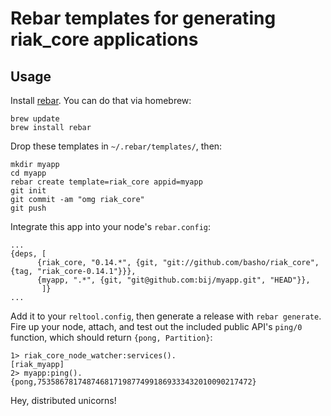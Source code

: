 Rebar templates for generating riak\_core applications
======================================================

Usage
-----

Install [rebar](https://github.com/basho/rebar). You can do that via homebrew:

    brew update
    brew install rebar

Drop these templates in `~/.rebar/templates/`, then:

    mkdir myapp
    cd myapp
    rebar create template=riak_core appid=myapp
    git init
    git commit -am "omg riak_core"
    git push

Integrate this app into your node's `rebar.config`:

    ...
    {deps, [
          {riak_core, "0.14.*", {git, "git://github.com/basho/riak_core", {tag, "riak_core-0.14.1"}}},
          {myapp, ".*", {git, "git@github.com:bij/myapp.git", "HEAD"}},
           ]}
    ...

Add it to your `reltool.config`, then generate a release with `rebar generate`.
Fire up your node, attach, and test out the included public API's `ping/0`
function, which should return `{pong, Partition}`:

    1> riak_core_node_watcher:services().
    [riak_myapp]
    2> myapp:ping().
    {pong,753586781748746817198774991869333432010090217472}

Hey, distributed unicorns!